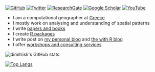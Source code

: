 <p align="center">

<a href="https://github.com/dimitrisk"><img src="https://img.shields.io/github/followers/dimitrisk.svg?label=GitHub&style=for-the-badge&color=red" alt="GitHub"></a>
<a href="https://twitter.com/dimitris_k"><img src="https://img.shields.io/badge/-Twitter-555555?style=for-the-badge&logo=twitter&logoColor=white" alt="Twitter"></a>
  <a href="https://www.researchgate.net/profile/Dimitris_Kavroudakis"><img src="https://img.shields.io/badge/-ResearchGate-555555?style=for-the-badge&logo=researchgate&logoColor=white" alt="ResearchGate"></a>
  <a href="https://scholar.google.com/citations?user=dmbKZ48AAAAJ"><img src="https://img.shields.io/badge/-Google Scholar-555555?style=for-the-badge&logo=google-scholar&logoColor=white" alt="Google Scholar"></a>
  <a href="https://www.youtube.com/channel/UCvhse5zSUeR90ihqK5hWEcg"><img src="https://img.shields.io/badge/-YouTube-555555?style=for-the-badge&logo=youtube&logoColor=white" alt="YouTube"></a>	
</p>

- I am a computational geographer at [Greece](#) 
- I mostly work on analysing and understanding of spatial patterns
- I write [papers and books](#)
- I create [R packages](#)
- I write post on [my personal blog](#) and [the   with R blog](#)
- I offer [workshops and consulting services](#)


![dimitrisk's GitHub stats](https://github-readme-stats.vercel.app/api?username=dimitrisk&count_private=true&show_icons=true&theme=merko)

[![Top Langs](https://github-readme-stats.vercel.app/api/top-langs/?username=dimitrisk&layout=compact&theme=merko&hide=javascript,html,css,jupyter%20notebook)](https://github.com/dimitrisk/github-readme-stats)
